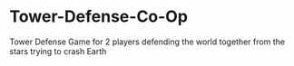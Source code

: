# Tower-Defense-Co-Op
Tower Defense Game for 2 players defending the world together from the stars trying to crash Earth
